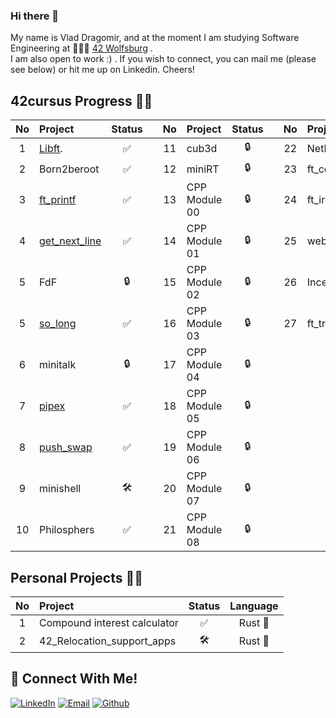 ### Hi there 👋
My name is Vlad Dragomir, and at the moment I am studying Software Engineering at 👨🏻‍💻 [42 Wolfsburg](https://42wolfsburg.de/) .
<br>
I am also open to work :) . If you wish to connect, you can mail me (please see below) or hit me up on Linkedin. Cheers!
## 42cursus Progress 💪🏻
| No  | Project                                                | Status |   | No  | Project       | Status |   | No  | Project                        | Status |
| :-: | :------------------------------------------------------| :----: | - | :-: | :------------ | :----: | - | :-: | :----------------------------- | :----: |
| 1   | [Libft](https://github.com/VladDrag/42_WB_2021_LIBFT). | ✅     |   | 11  | cub3d         | 🔒     |   | 22  | NetPractice                    | 🔒      |
| 2   | Born2beroot                                            | ✅     |   | 12  | miniRT        | 🔒     |   | 23  | ft_containers                  | 🔒      |
| 3   | [ft_printf](https://github.com/VladDrag/42_WB_2021_FT_PRINTF)| ✅     |   | 13  | CPP Module 00 | 🔒     |   | 24  | ft_irc                         | 🔒      |
| 4   | [get_next_line](https://github.com/VladDrag/42_WB_2021_Get_Next_Line)| ✅     |   | 14  | CPP Module 01 | 🔒     |   | 25  | webserv                        | 🔒      |
| 5   | FdF                                                    | 🔒     |   | 15  | CPP Module 02 | 🔒     |   | 26  | Inception                      | 🔒      |
| 5   | [so_long](https://github.com/VladDrag/42_WB_2021_So_Long)| ✅     |   | 16  | CPP Module 03 | 🔒     |   | 27  | ft_transcendence               | 🔒      |
| 6   | minitalk                                               | 🔒     |   | 17  | CPP Module 04 | 🔒     |   |     |                                |         |
| 7   | [pipex](https://github.com/VladDrag/42_WB_2021_pipex_bonus)| ✅     |   | 18  | CPP Module 05 | 🔒     |   |     |                                |         |
| 8   | [push_swap](https://github.com/VladDrag/42_WB_2021_Push_Swap)| ✅     |   | 19  | CPP Module 06 | 🔒     |   |     |                                |         |
| 9   | minishell                                              | 🛠️     |   | 20  | CPP Module 07 | 🔒     |   |     |                                |         |
| 10  | Philosphers                                            | ✅     |   | 21  | CPP Module 08 | 🔒     |   |     |                                |         |

## Personal Projects 💪🏻
| No  | Project                                    | Status |     Language    |
| :-: | :----------------------------------------- | :----: | :-------------: |
| 1   | Compound interest calculator               | ✅     | Rust      :crab:|
| 2   | 42_Relocation_support_apps                 | 🛠️     | Rust      :crab:|


## 📱 Connect With Me!
[![LinkedIn](https://img.shields.io/badge/-LinkedIn-0e76a8?style=flat-square&logo=linkedin&logoColor=white)](https://www.linkedin.com/in/vdragomir/)
[![Email](https://img.shields.io/badge/Email-%20-d95040?style=flat-square&logo=mail&logoColor=white)](mailto:ioanvlad90@gmail.com)
[![Github](https://img.shields.io/badge/GitHub-100000?style=flat-square&log=github&logoColor=white)](https://github.com/VladDrag)
